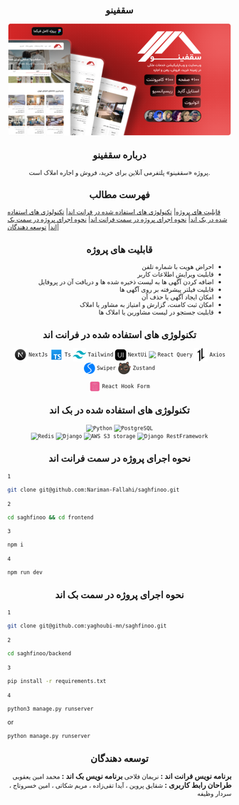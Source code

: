 <!-- Title -->
<div align="center">
  <h2>
    سقفینو
  </h2>

  <img src="./readmeAssets/image/Cover.png" alt="Cover" style="width: 500px; height: auto; border-radius: 5px" />
</div>

<!-- About -->

<div align="center">
  <h2>
    درباره سقفینو
  </h2>
  <p>
   پروژه «سقفینو» پلتفرمی آنلاین برای خرید، فروش و اجاره املاک است.
  </p>
</div>

<!-- Table of Contents -->

<div align="center">
  <h2>
    فهرست مطالب
  </h2>
</div>

[قابلیت های پروژه](#project_Features)|
[تکنولوژی های استفاده شده در فرانت اند](#technologiesـusedـinـfrontend)|
[تکنولوژی های استفاده شده در بک اند](#technologiesـusedـinـbackend)|
[نحوه اجرای پروژه در سمت فرانت اند](#how_to_run_frontend)|
[نحوه اجرای پروژه در سمت بک اند](#how_to_run_backend)|
[توسعه دهندگان](#developers)|

<!-- Project Features -->

<div align="center">
  <h2 id="project_Features">
    قابلیت های پروژه
  </h2>
</div>

<div dir="rtl">
  <ul>
    <li>احراض هویت با شماره تلفن</li>
    <li>قابلیت ویرایش اطلاعات کاربر</li>
    <li>اضافه کردن آگهی ها به لیست ‌‌‌ذخیره شده ها و دریافت آن در پروفایل</li>
    <li>قابلیت فیلتر پیشرفته بر روی آگهی ها</li>
    <li>امکان ایجاد آگهی یا حذف آن</li>
    <li>امکان ثبت کامنت، گزارش و امتیاز به مشاور یا املاک</li>
    <li>قابلیت جستجو در لیست مشاورین یا املاک ها</li>
  </ul>
</div>

<!-- Technologies Used In Frontend -->

<div align="center">
  <h2 id="technologiesـusedـinـfrontend">تکنولوژی های استفاده شده در فرانت اند</h2>

<img width="30" align="center" src="./readmeAssets/icon/NextJs.png"> `NextJs`
<img width="30" align="center" src="./readmeAssets/icon/Ts.png"> `Ts`
<img width="30" align="center" src="./readmeAssets/icon/Tailwind.png"> `Tailwind`
<img width="25" align="center" src="./readmeAssets/icon/NextUi.png"> `NextUi`
<img width="25" align="center" src="./readmeAssets/icon/React-query.ico"> `React Query`
<img width="30" align="center" src="./readmeAssets/icon/Axios.png"> `Axios`
<img width="25" align="center" src="./readmeAssets/icon/Swiper.svg"> `Swiper`
<img width="30" align="center" src="./readmeAssets/icon/Zustand.png"> `Zustand`

<img width="25" align="center" src="./readmeAssets/icon/React-Hook-Form.png"> `React Hook Form`

</div>

<!-- Technologies Used In Backend -->

<div align="center">
  <h2 id="technologiesـusedـinـbackend">تکنولوژی های استفاده شده در بک اند</h2>

<img width="30" align="center" src="https://skillicons.dev/icons?i=python">`Python`
<img width="30" align="center" src="https://skillicons.dev/icons?i=postgres">`PostgreSQL`  
 <img width="30" align="center" src="https://skillicons.dev/icons?i=redis">`Redis`
<img width="30" align="center" src="https://skillicons.dev/icons?i=django">`Django`
<img width="30" align="center" src="https://skillicons.dev/icons?i=aws">`AWS S3 storage`
<img width="30" align="center" src="https://skillicons.dev/icons?i=django">`Django RestFramework`

  <!-- BackEnd -->

</div>

<!-- How to Run FrontEnd -->

<div>
  <h2 align="center" id="how_to_run_frontend">نحوه اجرای پروژه در سمت فرانت اند</h2>

`1`

```bash
git clone git@github.com:Nariman-Fallahi/saghfinoo.git
```

`2`

```bash
cd saghfinoo && cd frontend
```

`3`

```bash
npm i
```

`4`

```bash
npm run dev
```

</div>

<!-- How to Run BackEnd -->

  <h2 align="center" id="how_to_run_backend">نحوه اجرای پروژه در سمت بک اند</h2>

`1`

```bash
git clone git@github.com:yaghoubi-mn/saghfinoo.git
```

`2`

```bash
cd saghfinoo/backend
```

`3`

```bash
pip install -r requirements.txt
```

`4`

```bash
python3 manage.py runserver
```

or

```bash
python manage.py runserver
```

</div>

<!-- Developers -->

<div align="center">
  <h2 id="developers">
    توسعه دهندگان
  </h2>
</div>

<div dir="rtl">
  <h3 style="display: inline;">برنامه نویس فرانت اند : </h3>
   <span>نریمان فلاحی</span>

<h3 style="display: inline;">برنامه نویس بک اند : </h3>
    <span>محمد امین یعقوبی</span>

<h3 style="display: inline;">طراحان رابط کاربری : </h3>
    <span>شقایق پروین </span>، 
    <span>آیدا تقی‌زاده </span>،
    <span>مریم شکاتی </span>،
    <span>امین خسروتاج </span>،
    <span>سردار وظیفه </span>
    <!-- <br><span>Link: <a href="https://www.figma.com/design/rYySk0zqhnrBcDnP8l9Afk/🏡Saghfinoo---Real-Estate-Website-(Community)">Saghfinoo (Figma)</a></span> -->
</div>
